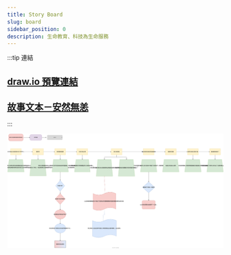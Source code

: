 ```yaml
---
title: Story Board
slug: board
sidebar_position: 0
description: 生命教育、科技為生命服務
---
```


:::tip 連結
## [draw.io 預覽連結](https://viewer.diagrams.net/?border=0&tags=%7B%7D&highlight=0000ff&edit=_blank&layers=1&nav=1&title=G1%E6%95%85%E4%BA%8B%E5%A4%A7%E7%B6%B1.drawio&open=Uhttps%3A%2F%2Fdrive.google.com%2Fuc%3Fid%3D1bsZ6O12EygKJY_GN4aFMGvSqc5JmDd7Y%26export%3Ddownload)

## [故事文本－安然無恙](./Love_story_V1)
:::



![](embed.svg)


